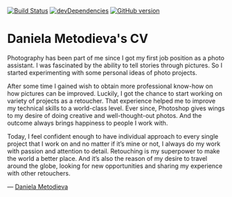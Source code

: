 [![Build Status](https://api.travis-ci.org/danielametodieva/cv.svg)](https://travis-ci.org/danielametodieva/cv) [![devDependencies](https://david-dm.org/danielametodieva/cv/dev-status.svg)](https://david-dm.org/danielametodieva/cv?type=dev) [![GitHub version](https://badge.fury.io/gh/danielametodieva%2Fcv.svg)](https://badge.fury.io/gh/danielametodieva%2Fcv)

# Daniela Metodieva's CV

Photography has been part of me since I got my first job position as a photo assistant. I was fascinated by the ability to tell stories through pictures. So I started experimenting with some personal ideas of photo projects.

After some time I gained wish to obtain more professional know-how on how pictures can be improved. Luckily, I got the chance to start working on variety of projects as a retoucher. That experience helped me to improve my technical skills to a world-class level. Ever since, Photoshop gives wings to my desire of doing creative and well-thought-out photos. And the outcome always brings happiness to people I work with.

Today, I feel confident enough to have individual approach to every single project that I work on and no matter if it’s mine or not, I always do my work with passion and attention to detail. Retouching is my superpower to make the world a better place. And it’s also the reason of my desire to travel around the globe, looking for new opportunities and sharing my experience with other retouchers.

— [Daniela Metodieva](https://bg.linkedin.com/in/daniela-metodieva-2373a083 "Go to my LinkedIn profile")